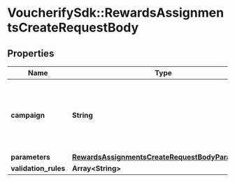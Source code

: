 # VoucherifySdk::RewardsAssignmentsCreateRequestBody

## Properties

| Name | Type | Description | Notes |
| ---- | ---- | ----------- | ----- |
| **campaign** | **String** | The campaign ID of the campaign to which the reward is to be assigned. | [optional] |
| **parameters** | [**RewardsAssignmentsCreateRequestBodyParameters**](RewardsAssignmentsCreateRequestBodyParameters.md) |  | [optional] |
| **validation_rules** | **Array&lt;String&gt;** |  | [optional] |

